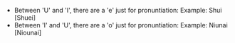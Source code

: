 
- Between 'U' and 'I', there are a 'e' just for pronuntiation:
	Example: Shui [Shuei]
- Between 'I' and 'U', there are a 'o' just for pronuntiation:
	Example: Niunai [Niounai]